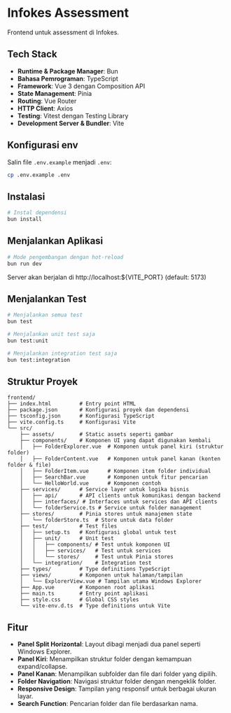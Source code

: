 # Infokes Assessment

Frontend untuk assessment di Infokes.

## Tech Stack

- **Runtime & Package Manager**: Bun
- **Bahasa Pemrograman**: TypeScript
- **Framework**: Vue 3 dengan Composition API
- **State Management**: Pinia
- **Routing**: Vue Router
- **HTTP Client**: Axios
- **Testing**: Vitest dengan Testing Library
- **Development Server & Bundler**: Vite

## Konfigurasi env

Salin file `.env.example` menjadi `.env`:

```bash
cp .env.example .env
```

## Instalasi

```bash
# Instal dependensi
bun install
```

## Menjalankan Aplikasi

```bash
# Mode pengembangan dengan hot-reload
bun run dev
```

Server akan berjalan di http://localhost:${VITE_PORT} (default: 5173)

## Menjalankan Test

```bash
# Menjalankan semua test
bun test

# Menjalankan unit test saja
bun test:unit

# Menjalankan integration test saja
bun test:integration
```

## Struktur Proyek

```
frontend/
├── index.html         # Entry point HTML
├── package.json       # Konfigurasi proyek dan dependensi
├── tsconfig.json      # Konfigurasi TypeScript
├── vite.config.ts     # Konfigurasi Vite
└── src/
    ├── assets/        # Static assets seperti gambar
    ├── components/    # Komponen UI yang dapat digunakan kembali
    │   ├── FolderExplorer.vue  # Komponen untuk panel kiri (struktur folder)
    │   ├── FolderContent.vue   # Komponen untuk panel kanan (konten folder & file)
    │   ├── FolderItem.vue      # Komponen item folder individual
    │   ├── SearchBar.vue       # Komponen untuk fitur pencarian
    │   └── HelloWorld.vue      # Komponen contoh
    ├── services/      # Service layer untuk logika bisnis
    │   ├── api/       # API clients untuk komunikasi dengan backend
    │   ├── interfaces/ # Interfaces untuk services dan API clients
    │   └── folderService.ts # Service untuk folder management
    ├── stores/        # Pinia stores untuk manajemen state
    │   └── folderStore.ts  # Store untuk data folder
    ├── test/          # Test files
    │   ├── setup.ts   # Konfigurasi global untuk test
    │   ├── unit/      # Unit test
    │   │   ├── components/ # Test untuk komponen UI
    │   │   ├── services/   # Test untuk services
    │   │   └── stores/     # Test untuk Pinia stores
    │   └── integration/    # Integration test
    ├── types/         # Type definitions TypeScript
    ├── views/         # Komponen untuk halaman/tampilan
    │   └── ExplorerView.vue # Tampilan utama Windows Explorer
    ├── App.vue        # Komponen root aplikasi
    ├── main.ts        # Entry point aplikasi
    ├── style.css      # Global CSS styles
    └── vite-env.d.ts  # Type definitions untuk Vite
```

## Fitur

- **Panel Split Horizontal**: Layout dibagi menjadi dua panel seperti Windows Explorer.
- **Panel Kiri**: Menampilkan struktur folder dengan kemampuan expand/collapse.
- **Panel Kanan**: Menampilkan subfolder dan file dari folder yang dipilih.
- **Folder Navigation**: Navigasi struktur folder dengan mengeklik folder.
- **Responsive Design**: Tampilan yang responsif untuk berbagai ukuran layar.
- **Search Function**: Pencarian folder dan file berdasarkan nama.

